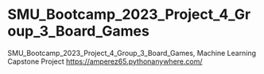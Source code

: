 # SMU_Bootcamp_2023_Project_4_Group_3_Board_Games
SMU_Bootcamp_2023_Project_4_Group_3_Board_Games, Machine Learning Capstone Project
https://amperez65.pythonanywhere.com/
